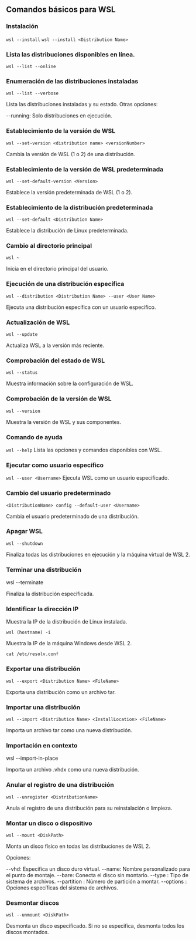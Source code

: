 ## Comandos básicos para WSL

### Instalación

```wsl --install```
```wsl --install <Distribution Name>```

### Lista las distribuciones disponibles en línea.

```wsl --list --online```


### Enumeración de las distribuciones instaladas

```wsl --list --verbose```

Lista las distribuciones instaladas y su estado. Otras opciones:

--running: Solo distribuciones en ejecución.
### Establecimiento de la versión de WSL

```wsl --set-version <distribution name> <versionNumber>```

Cambia la versión de WSL (1 o 2) de una distribución.

### Establecimiento de la versión de WSL predeterminada

```wsl --set-default-version <Version>```

Establece la versión predeterminada de WSL (1 o 2).

### Establecimiento de la distribución predeterminada

```wsl --set-default <Distribution Name>```

Establece la distribución de Linux predeterminada.

### Cambio al directorio principal

```wsl ~```

Inicia en el directorio principal del usuario.

### Ejecución de una distribución específica

```wsl --distribution <Distribution Name> --user <User Name>```

Ejecuta una distribución específica con un usuario específico.

### Actualización de WSL

```wsl --update```

Actualiza WSL a la versión más reciente.

### Comprobación del estado de WSL

```wsl --status```

Muestra información sobre la configuración de WSL.

### Comprobación de la versión de WSL

```wsl --version```

Muestra la versión de WSL y sus componentes.

### Comando de ayuda
```wsl --help```
Lista las opciones y comandos disponibles con WSL.

### Ejecutar como usuario específico
```wsl --user <Username>```
Ejecuta WSL como un usuario especificado.

### Cambio del usuario predeterminado

```<DistributionName> config --default-user <Username>```

Cambia el usuario predeterminado de una distribución.

### Apagar WSL

```wsl --shutdown```

Finaliza todas las distribuciones en ejecución y la máquina virtual de WSL 2.

### Terminar una distribución

wsl --terminate <Distribution Name>

Finaliza la distribución especificada.

### Identificar la dirección IP

Muestra la IP de la distribución de Linux instalada.

```wsl (hostname) -i```

Muestra la IP de la máquina Windows desde WSL 2.

```cat /etc/resolv.conf```


### Exportar una distribución

```wsl --export <Distribution Name> <FileName>```

Exporta una distribución como un archivo tar.

### Importar una distribución

```wsl --import <Distribution Name> <InstallLocation> <FileName>```

Importa un archivo tar como una nueva distribución.

### Importación en contexto

wsl --import-in-place <Distribution Name> <FileName>

Importa un archivo .vhdx como una nueva distribución.

### Anular el registro de una distribución

```wsl --unregister <DistributionName>```

Anula el registro de una distribución para su reinstalación o limpieza.

### Montar un disco o dispositivo

```wsl --mount <DiskPath>```

Monta un disco físico en todas las distribuciones de WSL 2.

Opciones:

--vhd: Especifica un disco duro virtual.
--name: Nombre personalizado para el punto de montaje.
--bare: Conecta el disco sin montarlo.
--type <Filesystem>: Tipo de sistema de archivos.
--partition <Partition Number>: Número de partición a montar.
--options <MountOptions>: Opciones específicas del sistema de archivos.

### Desmontar discos

```wsl --unmount <DiskPath>```

Desmonta un disco especificado. Si no se especifica, desmonta todos los discos montados.

